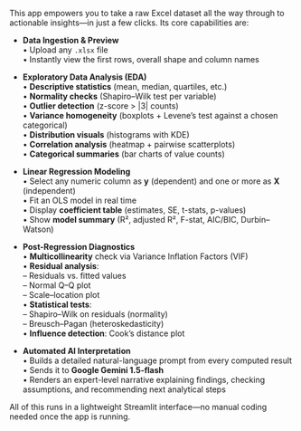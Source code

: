 This app empowers you to take a raw Excel dataset all the way through to actionable insights—in just a few clicks. Its core capabilities are:

- **Data Ingestion & Preview**  
  • Upload any `.xlsx` file  
  • Instantly view the first rows, overall shape and column names  

- **Exploratory Data Analysis (EDA)**  
  • **Descriptive statistics** (mean, median, quartiles, etc.)  
  • **Normality checks** (Shapiro–Wilk test per variable)  
  • **Outlier detection** (z-score > |3| counts)  
  • **Variance homogeneity** (boxplots + Levene’s test against a chosen categorical)  
  • **Distribution visuals** (histograms with KDE)  
  • **Correlation analysis** (heatmap + pairwise scatterplots)  
  • **Categorical summaries** (bar charts of value counts)  

- **Linear Regression Modeling**  
  • Select any numeric column as **y** (dependent) and one or more as **X** (independent)  
  • Fit an OLS model in real time  
  • Display **coefficient table** (estimates, SE, t-stats, p-values)  
  • Show **model summary** (R², adjusted R², F-stat, AIC/BIC, Durbin–Watson)  

- **Post-Regression Diagnostics**  
  • **Multicollinearity** check via Variance Inflation Factors (VIF)  
  • **Residual analysis**:  
    – Residuals vs. fitted values  
    – Normal Q–Q plot  
    – Scale–location plot  
  • **Statistical tests**:  
    – Shapiro–Wilk on residuals (normality)  
    – Breusch–Pagan (heteroskedasticity)  
  • **Influence detection**: Cook’s distance plot  

- **Automated AI Interpretation**  
  • Builds a detailed natural-language prompt from every computed result  
  • Sends it to **Google Gemini 1.5-flash**  
  • Renders an expert-level narrative explaining findings, checking assumptions, and recommending next analytical steps  

All of this runs in a lightweight Streamlit interface—no manual coding needed once the app is running.
